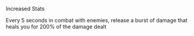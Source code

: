 Increased Stats

Every 5 seconds in combat with enemies, release a burst of damage that heals you for 200% of the damage dealt